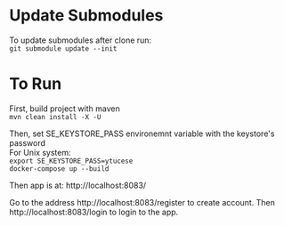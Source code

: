 # Update Submodules
To update submodules after clone run:  
`git submodule update --init`

# To Run
First, build project with maven  
`mvn clean install -X -U`  

Then, set SE_KEYSTORE_PASS environemnt variable with the keystore's password  
For Unix system:  
`export SE_KEYSTORE_PASS=ytucese`  
`docker-compose up --build`  
  
Then app is at: http://localhost:8083/

Go to the address http://localhost:8083/register to create account.
Then http://localhost:8083/login to login to the app.

